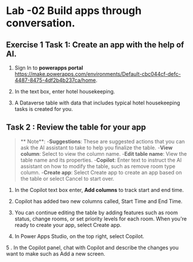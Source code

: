 # Lab -02 Build apps through conversation.
  
## Exercise 1 Task 1: Create an app with the help of AI.

1.  Sign In to **powerapps portal** https://make.powerapps.com/environments/Default-cbc044cf-defc-4487-8475-4df2b4b237ca/home.
   
2.  In the text box, enter hotel housekeeping.

3.  A Dataverse table with data that includes typical hotel housekeeping tasks is created for you.


## Task 2 : Review the table for your app

>** Note**:
-**Suggestions**: These are suggested actions that you can ask the AI assistant to take to help you finalize the table.
-**View column**: Select to view the column name.
-**Edit table name**: View the table name and its properties.
-**Copilot**: Enter text to instruct the AI assistant on how to modify the table, such as remove room type column.
-**Create app**: Select Create app to create an app based on the table or select Cancel to start over.

1. In the Copilot text box enter, **Add columns** to track start and end time.

2. Copilot has added two new columns called, Start Time and End Time.

3. You can continue editing the table by adding features such as room status, change rooms, or set priority levels for each room. When you're ready to create your app, select Create app.

4. In Power Apps Studio, on the top right, select Copilot.

5 . In the Copilot panel, chat with Copilot and describe the changes you want to make such as Add a new screen.


